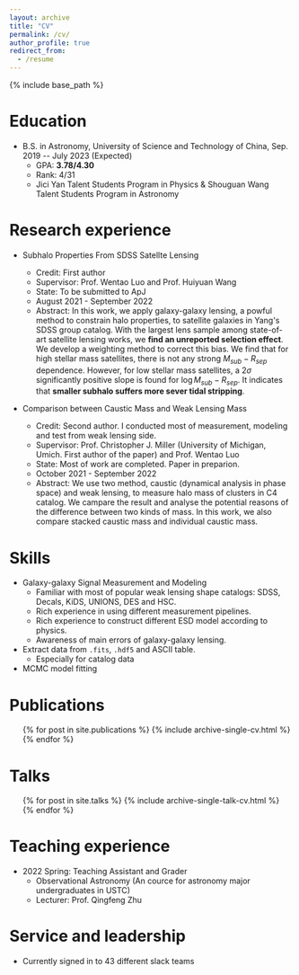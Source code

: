 ```yaml
---
layout: archive
title: "CV"
permalink: /cv/
author_profile: true
redirect_from:
  - /resume
---
```


{% include base_path %}

Education
======
* B.S. in Astronomy, University of Science and Technology of China, Sep. 2019 -- July 2023 (Expected)
  * GPA: **3.78/4.30**
  * Rank: 4/31
  * Jici Yan Talent Students Program in Physics $\&$ Shouguan Wang Talent Students Program in Astronomy

Research experience
======
* Subhalo Properties From SDSS Satellte Lensing
  * Credit: First author
  * Supervisor: Prof. Wentao Luo and Prof. Huiyuan Wang
  * State: To be submitted to ApJ
  * August 2021 - September 2022
  * Abstract: In this work, we apply galaxy-galaxy lensing, a powful method to constrain halo properties, to satellite galaxies in Yang's SDSS group catalog. With the largest lens sample among state-of-art satellite lensing works, we **find an unreported selection effect**. We develop a weighting method to correct this bias. We find that for high stellar mass satellites, there is not any strong $M_{sub}-R_{sep}$ dependence. However, for low stellar mass satellites, a 2$\sigma$ significantly positive slope is found for $\log M_{sub}-R_{sep}$. It indicates that **smaller subhalo suffers more sever tidal stripping**.
  
* Comparison between Caustic Mass and Weak Lensing Mass
  * Credit: Second author. I conducted most of measurement, modeling and test from weak lensing side.
  * Supervisor: Prof. Christopher J. Miller (University of Michigan, Umich. First author of the paper) and Prof. Wentao Luo
  * State: Most of work are completed. Paper in preparion.
  * October 2021 - September 2022
  * Abstract: We use two method, caustic (dynamical analysis in phase space) and weak lensing, to measure halo mass of clusters in C4 catalog. We campare the result and analyse the potential reasons of the difference between two kinds of mass. In this work, we also compare stacked caustic mass and individual caustic mass. 


Skills
======
* Galaxy-galaxy Signal Measurement and Modeling
  * Familiar with most of popular weak lensing shape catalogs: SDSS, Decals, KiDS, UNIONS, DES and HSC.
  * Rich experience in using different measurement pipelines.
  * Rich experience to construct different ESD model according to physics.
  * Awareness of main errors of galaxy-galaxy lensing.
* Extract data from `.fits`, `.hdf5` and ASCII table.
  * Especially for catalog data
* MCMC model fitting

Publications
======
  <ul>{% for post in site.publications %}
    {% include archive-single-cv.html %}
  {% endfor %}</ul>
  
Talks
======
  <ul>{% for post in site.talks %}
    {% include archive-single-talk-cv.html %}
  {% endfor %}</ul>
  
Teaching experience
======
* 2022 Spring: Teaching Assistant and Grader
  * Observational Astronomy (An cource for astronomy major undergraduates in USTC)
  * Lecturer: Prof. Qingfeng Zhu
  
Service and leadership
======
* Currently signed in to 43 different slack teams
